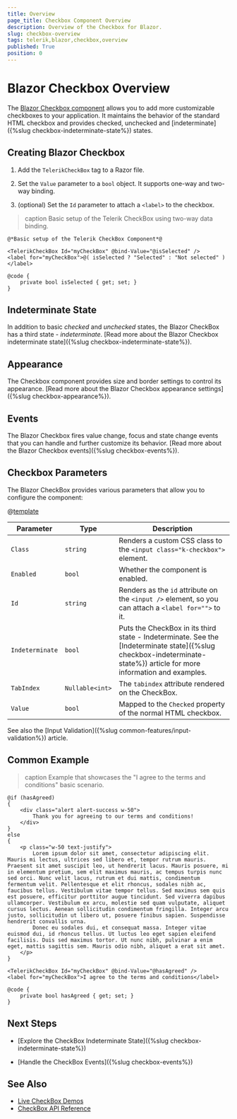 ```yaml
---
title: Overview
page_title: Checkbox Component Overview
description: Overview of the Checkbox for Blazor.
slug: checkbox-overview
tags: telerik,blazor,checkbox,overview
published: True
position: 0
---
```


# Blazor Checkbox Overview

The <a href="https://www.telerik.com/blazor-ui/checkbox" target="_blank">Blazor Checkbox component</a> allows you to add more customizable checkboxes to your application. It maintains the behavior of the standard HTML checkbox and provides checked, unchecked and [indeterminate]({%slug checkbox-indeterminate-state%}) states.

## Creating Blazor Checkbox

1. Add the `TelerikCheckBox` tag to a Razor file.

2. Set the `Value` parameter to a `bool` object. It supports one-way and two-way binding.

3. (optional) Set the `Id` parameter to attach a `<label>` to the checkbox.

>caption Basic setup of the Telerik CheckBox using two-way data binding.

````CSHTML
@*Basic setup of the Telerik CheckBox Component*@

<TelerikCheckBox Id="myCheckBox" @bind-Value="@isSelected" />
<label for="myCheckBox">@( isSelected ? "Selected" : "Not selected" )</label>

@code {
    private bool isSelected { get; set; }
}
````

## Indeterminate State

In addition to basic *checked* and *unchecked* states, the Blazor CheckBox has a third state - *indeterminate*. [Read more about the Blazor Checkbox indeterminate state]({%slug checkbox-indeterminate-state%}).

## Appearance

The Checkbox component provides size and border settings to control its appearance. [Read more about the Blazor Checkbox appearance settings]({%slug checkbox-appearance%}).

## Events

The Blazor Checkbox fires value change, focus and state change events that you can handle and further customize its behavior. [Read more about the Blazor Checkbox events]({%slug checkbox-events%}).

## Checkbox Parameters

The Blazor CheckBox provides various parameters that allow you to configure the component:

@[template](/_contentTemplates/common/parameters-table-styles.md#table-layout)

| Parameter | Type | Description |
| ----------- | ----------- | ----------- |
| `Class` | `string` | Renders a custom CSS class to the `<input class="k-checkbox">` element. |
| `Enabled` | `bool` | Whether the component is enabled. |
| `Id` | `string` | Renders as the `id` attribute on the `<input />` element, so you can attach a `<label for="">` to it. |
| `Indeterminate` | `bool` | Puts the CheckBox in its third state - Indeterminate. See the [Indeterminate state]({%slug checkbox-indeterminate-state%}) article for more information and examples. |
| `TabIndex` | `Nullable<int>` | The `tabindex` attribute rendered on the CheckBox. |
| `Value` | `bool` | Mapped to the `Checked` property of the normal HTML checkbox. |

See also the [Input Validation]({%slug common-features/input-validation%}) article.

## Common Example

>caption Example that showcases the "I agree to the terms and conditions" basic scenario.

````CSHTML
@if (hasAgreed)
{
    <div class="alert alert-success w-50">
        Thank you for agreeing to our terms and conditions!
    </div>
}
else
{
    <p class="w-50 text-justify">
        Lorem ipsum dolor sit amet, consectetur adipiscing elit. Mauris mi lectus, ultrices sed libero et, tempor rutrum mauris. Praesent sit amet suscipit leo, ut hendrerit lacus. Mauris posuere, mi in elementum pretium, sem elit maximus mauris, ac tempus turpis nunc sed orci. Nunc velit lacus, rutrum et dui mattis, condimentum fermentum velit. Pellentesque et elit rhoncus, sodales nibh ac, faucibus tellus. Vestibulum vitae tempor tellus. Sed maximus sem quis est posuere, efficitur porttitor augue tincidunt. Sed viverra dapibus ullamcorper. Vestibulum ex arcu, molestie sed quam vulputate, aliquet cursus lectus. Aenean sollicitudin condimentum fringilla. Integer arcu justo, sollicitudin ut libero ut, posuere finibus sapien. Suspendisse hendrerit convallis urna.
        Donec eu sodales dui, et consequat massa. Integer vitae euismod dui, id rhoncus tellus. Ut luctus leo eget sapien eleifend facilisis. Duis sed maximus tortor. Ut nunc nibh, pulvinar a enim eget, mattis sagittis sem. Mauris odio nibh, aliquet a erat sit amet.
    </p>
}

<TelerikCheckBox Id="myCheckBox" @bind-Value="@hasAgreed" />
<label for="myCheckBox">I agree to the terms and conditions</label>

@code {
    private bool hasAgreed { get; set; }
}
````

## Next Steps

* [Explore the CheckBox Indeterminate State]({%slug checkbox-indeterminate-state%})

* [Handle the CheckBox Events]({%slug checkbox-events%})

## See Also

* [Live CheckBox Demos](https://demos.telerik.com/blazor-ui/checkbox/overview)
* [CheckBox API Reference](https://docs.telerik.com/blazor-ui/api/Telerik.Blazor.Components.TelerikCheckBox-1)
